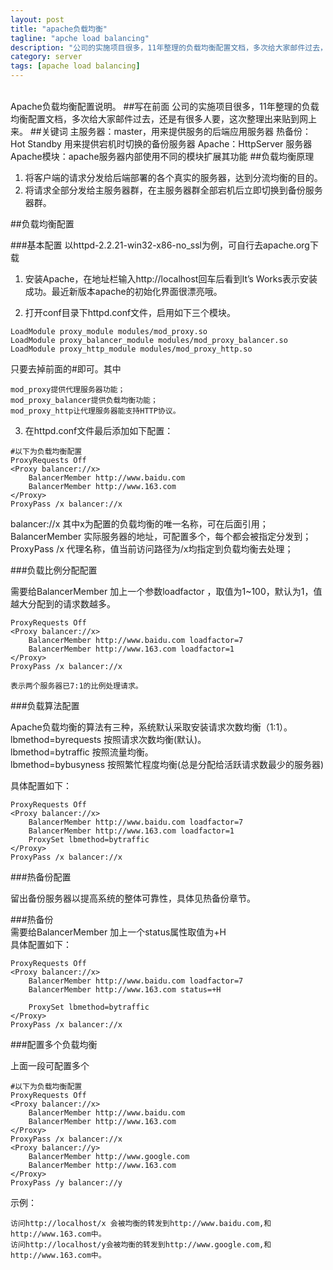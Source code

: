 ```yaml
---
layout: post
title: "apache负载均衡"
tagline: "apche load balancing"
description: "公司的实施项目很多，11年整理的负载均衡配置文档，多次给大家邮件过去，还是有很多人要，这次整理出来贴到网上来。"
category: server
tags: [apache load balancing]
---
```


<br/>
Apache负载均衡配置说明。
##写在前面
  公司的实施项目很多，11年整理的负载均衡配置文档，多次给大家邮件过去，还是有很多人要，这次整理出来贴到网上来。  
##关键词
  主服务器：master，用来提供服务的后端应用服务器  
  热备份：Hot Standby 用来提供宕机时切换的备份服务器  
  Apache：HttpServer 服务器  
  Apache模块：apache服务器内部使用不同的模块扩展其功能  
##负载均衡原理  

  1. 将客户端的请求分发给后端部署的各个真实的服务器，达到分流均衡的目的。
  2. 将请求全部分发给主服务器群，在主服务器群全部宕机后立即切换到备份服务器群。  
  
##负载均衡配置

###基本配置
  以httpd-2.2.21-win32-x86-no_ssl为例，可自行去apache.org下载  
  1. 安装Apache，在地址栏输入http://localhost回车后看到It’s Works表示安装成功。最近新版本apache的初始化界面很漂亮哦。
  
  2. 打开conf目录下httpd.conf文件，启用如下三个模块。

	LoadModule proxy_module modules/mod_proxy.so
	LoadModule proxy_balancer_module modules/mod_proxy_balancer.so
	LoadModule proxy_http_module modules/mod_proxy_http.so  

  只要去掉前面的#即可。其中
  
	mod_proxy提供代理服务器功能；
	mod_proxy_balancer提供负载均衡功能；
	mod_proxy_http让代理服务器能支持HTTP协议。
	
  3. 在httpd.conf文件最后添加如下配置：
  
	#以下为负载均衡配置
	ProxyRequests Off  
	<Proxy balancer://x>  
		BalancerMember http://www.baidu.com
		BalancerMember http://www.163.com
	</Proxy>
	ProxyPass /x balancer://x
	
  balancer://x  其中x为配置的负载均衡的唯一名称，可在后面引用；  
  BalancerMember 实际服务器的地址，可配置多个，每个都会被指定分发到；  
  ProxyPass /x 代理名称，值当前访问路径为/x均指定到负载均衡去处理；  

###负载比例分配配置  
  
  需要给BalancerMember 加上一个参数loadfactor ，取值为1~100，默认为1，值越大分配到的请求数越多。
  
	ProxyRequests Off  
	<Proxy balancer://x>  
		BalancerMember http://www.baidu.com loadfactor=7 
		BalancerMember http://www.163.com loadfactor=1
	</Proxy>
	ProxyPass /x balancer://x  
	
	表示两个服务器已7:1的比例处理请求。

###负载算法配置  

  Apache负载均衡的算法有三种，系统默认采取安装请求次数均衡（1:1）。  
  lbmethod=byrequests 按照请求次数均衡(默认)。   
  lbmethod=bytraffic 按照流量均衡。  
  lbmethod=bybusyness 按照繁忙程度均衡(总是分配给活跃请求数最少的服务器)   
  
  具体配置如下：
  
	ProxyRequests Off  
	<Proxy balancer://x>  
		BalancerMember http://www.baidu.com loadfactor=7 
		BalancerMember http://www.163.com loadfactor=1
		ProxySet lbmethod=bytraffic
	</Proxy>
	ProxyPass /x balancer://x
	
###热备份配置  
  
  留出备份服务器以提高系统的整体可靠性，具体见热备份章节。
  
###热备份  
  需要给BalancerMember 加上一个status属性取值为+H  
  具体配置如下：
  
	ProxyRequests Off  
	<Proxy balancer://x>  
		BalancerMember http://www.baidu.com loadfactor=7 
		BalancerMember http://www.163.com status=+H
		
		ProxySet lbmethod=bytraffic
	</Proxy>
	ProxyPass /x balancer://x

###配置多个负载均衡    
  
  上面一段可配置多个
  
	#以下为负载均衡配置
	ProxyRequests Off  
	<Proxy balancer://x>  
		BalancerMember http://www.baidu.com
		BalancerMember http://www.163.com
	</Proxy>
	ProxyPass /x balancer://x
	<Proxy balancer://y>  
		BalancerMember http://www.google.com
		BalancerMember http://www.163.com
	</Proxy>
	ProxyPass /y balancer://y
	
	
  示例：
  
	访问http://localhost/x 会被均衡的转发到http://www.baidu.com,和http://www.163.com中。
	访问http://localhost/y会被均衡的转发到http://www.google.com,和http://www.163.com中。  